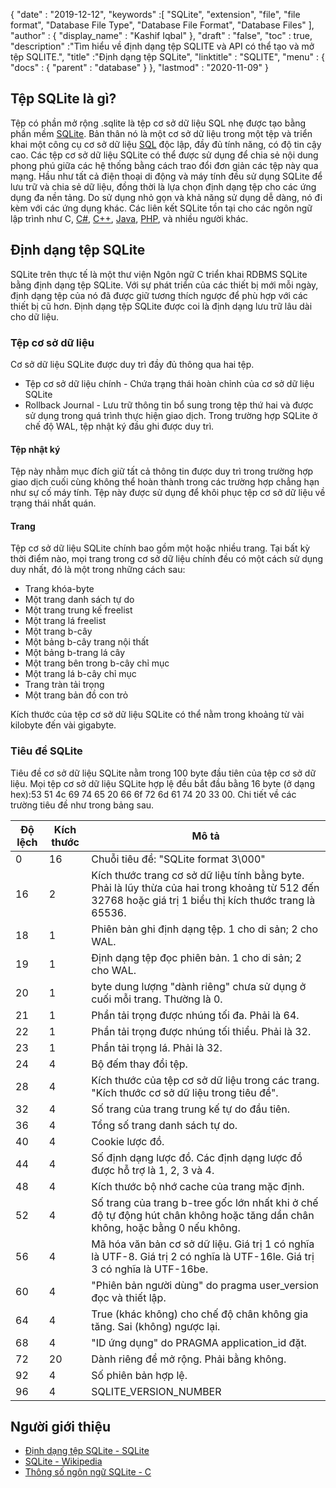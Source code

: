 {
  "date" : "2019-12-12",
  "keywords" :[ "SQLite", "extension", "file", "file format", "Database File Type", "Database File Format", "Database Files" ],
  "author" : {
    "display_name" : "Kashif Iqbal"
},
  "draft" : "false",
  "toc" : true,
  "description" :"Tìm hiểu về định dạng tệp SQLITE và API có thể tạo và mở tệp SQLITE.",
  "title" :"Định dạng tệp SQLite",
  "linktitle" : "SQLITE",
  "menu" : {
    "docs" : {
      "parent" : "database"
}
},
  "lastmod" : "2020-11-09"
}

## Tệp SQLite là gì?

Tệp có phần mở rộng .sqlite là tệp cơ sở dữ liệu SQL nhẹ được tạo bằng phần mềm [SQLite](https://www.sqlite.org/index.html). Bản thân nó là một cơ sở dữ liệu trong một tệp và triển khai một công cụ cơ sở dữ liệu [SQL](/vi/database/sql/) độc lập, đầy đủ tính năng, có độ tin cậy cao. Các tệp cơ sở dữ liệu SQLite có thể được sử dụng để chia sẻ nội dung phong phú giữa các hệ thống bằng cách trao đổi đơn giản các tệp này qua mạng. Hầu như tất cả điện thoại di động và máy tính đều sử dụng SQLite để lưu trữ và chia sẻ dữ liệu, đồng thời là lựa chọn định dạng tệp cho các ứng dụng đa nền tảng. Do sử dụng nhỏ gọn và khả năng sử dụng dễ dàng, nó đi kèm với các ứng dụng khác. Các liên kết SQLite tồn tại cho các ngôn ngữ lập trình như C, [C#](/vi/programming/cs/), [C++](/vi/programming/cpp/), [Java](/vi/programming/java/), [PHP](/vi/programming/php/), và nhiều người khác.

## Định dạng tệp SQLite

SQLite trên thực tế là một thư viện Ngôn ngữ C triển khai RDBMS SQLite bằng định dạng tệp SQLite. Với sự phát triển của các thiết bị mới mỗi ngày, định dạng tệp của nó đã được giữ tương thích ngược để phù hợp với các thiết bị cũ hơn. Định dạng tệp SQLite được coi là định dạng lưu trữ lâu dài cho dữ liệu.

### Tệp cơ sở dữ liệu

Cơ sở dữ liệu SQLite được duy trì đầy đủ thông qua hai tệp.
* Tệp cơ sở dữ liệu chính - Chứa trạng thái hoàn chỉnh của cơ sở dữ liệu SQLite
* Rollback Journal - Lưu trữ thông tin bổ sung trong tệp thứ hai và được sử dụng trong quá trình thực hiện giao dịch. Trong trường hợp SQLite ở chế độ WAL, tệp nhật ký đầu ghi được duy trì.

#### Tệp nhật ký

Tệp này nhằm mục đích giữ tất cả thông tin được duy trì trong trường hợp giao dịch cuối cùng không thể hoàn thành trong các trường hợp chẳng hạn như sự cố máy tính. Tệp này được sử dụng để khôi phục tệp cơ sở dữ liệu về trạng thái nhất quán.

#### Trang

Tệp cơ sở dữ liệu SQLite chính bao gồm một hoặc nhiều trang. Tại bất kỳ thời điểm nào, mọi trang trong cơ sở dữ liệu chính đều có một cách sử dụng duy nhất, đó là một trong những cách sau:

* Trang khóa-byte
* Một trang danh sách tự do
* Một trang trung kế freelist
* Một trang lá freelist
* Một trang b-cây
* Một bảng b-cây trang nội thất
* Một bảng b-trang lá cây
* Một trang bên trong b-cây chỉ mục
* Một trang lá b-cây chỉ mục
* Trang tràn tải trọng
* Một trang bản đồ con trỏ

Kích thước của tệp cơ sở dữ liệu SQLite có thể nằm trong khoảng từ vài kilobyte đến vài gigabyte.

### Tiêu đề SQLite

Tiêu đề cơ sở dữ liệu SQLite nằm trong 100 byte đầu tiên của tệp cơ sở dữ liệu. Mọi tệp cơ sở dữ liệu SQLite hợp lệ đều bắt đầu bằng 16 byte (ở dạng hex):53 51 4c 69 74 65 20 66 6f 72 6d 61 74 20 33 00. Chi tiết về các trường tiêu đề như trong bảng sau.

|Độ lệch|Kích thước|Mô tả|
---|---|---|
|0|16|Chuỗi tiêu đề: "SQLite format 3\000"|
|16|2|Kích thước trang cơ sở dữ liệu tính bằng byte. Phải là lũy thừa của hai trong khoảng từ 512 đến 32768 hoặc giá trị 1 biểu thị kích thước trang là 65536.|
|18|1|Phiên bản ghi định dạng tệp. 1 cho di sản; 2 cho WAL.|
|19|1|Định dạng tệp đọc phiên bản. 1 cho di sản; 2 cho WAL.|
|20|1|byte dung lượng "dành riêng" chưa sử dụng ở cuối mỗi trang. Thường là 0.|
|21|1|Phần tải trọng được nhúng tối đa. Phải là 64.|
|22|1|Phần tải trọng được nhúng tối thiểu. Phải là 32.|
|23|1|Phần tải trọng lá. Phải là 32.|
|24|4|Bộ đếm thay đổi tệp.|
|28|4|Kích thước của tệp cơ sở dữ liệu trong các trang. "Kích thước cơ sở dữ liệu trong tiêu đề".|
|32|4|Số trang của trang trung kế tự do đầu tiên.|
|36|4|Tổng số trang danh sách tự do.|
|40|4|Cookie lược đồ.|
|44|4|Số định dạng lược đồ. Các định dạng lược đồ được hỗ trợ là 1, 2, 3 và 4.|
|48|4|Kích thước bộ nhớ cache của trang mặc định.|
|52|4|Số trang của trang b-tree gốc lớn nhất khi ở chế độ tự động hút chân không hoặc tăng dần chân không, hoặc bằng 0 nếu không.|
|56|4|Mã hóa văn bản cơ sở dữ liệu. Giá trị 1 có nghĩa là UTF-8. Giá trị 2 có nghĩa là UTF-16le. Giá trị 3 có nghĩa là UTF-16be.|
|60|4|"Phiên bản người dùng" do pragma user_version đọc và thiết lập.|
|64|4|True (khác không) cho chế độ chân không gia tăng. Sai (không) ngược lại.|
|68|4|"ID ứng dụng" do PRAGMA application_id đặt.|
|72|20|Dành riêng để mở rộng. Phải bằng không.|
|92|4|Số phiên bản hợp lệ.|
|96|4|SQLITE_VERSION_NUMBER|

## Người giới thiệu ##

* [Định dạng tệp SQLite - SQLite](https://www.sqlite.org/fileformat2.html)
* [SQLite - Wikipedia](https://vi.wikipedia.org/wiki/SQLite)
* [Thông số ngôn ngữ SQLite - C](https://www.sqlite.org/c3ref/intro.html)

